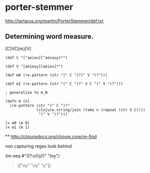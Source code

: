 porter-stemmer
==============

http://tartarus.org/martin/PorterStemmer/def.txt

## Determining word measure.

[C]VC{m}[V]

```
(def C "[^aeiou][^aeiouy]*")

(def V "[aeiouy][aeiou]*")

(def m0 (re-pattern (str "(" C ")?(" V ")?")))  

(def m1 (re-pattern (str "(" C ")?" V C "(" V ")?")))

; generalize to m_N

(defn m [n] 
  (re-pattern (str "(" C ")?"
              (clojure.string/join (take n (repeat (str V C))))
               "(" V ")?")))
               
(= m0 (m 0)
(= m1 (m 1)
```


** http://clojuredocs.org/clojure.core/re-find

non capturing regex look behind

(re-seq #"((?:o)(y))" "toy")
> (["oy" "oy" "y"])


